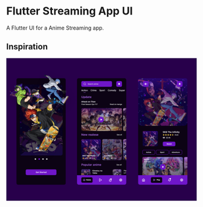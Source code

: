 # Flutter Streaming App UI

A Flutter UI for a Anime Streaming app.

## Inspiration

![Image](https://github.com/Prince-Shaikh/Flutter_StreamingApp_UI/blob/main/UI.jpg)
